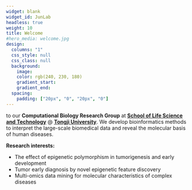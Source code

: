 ```yaml
---
widget: blank
widget_id: JunLab
headless: true
weight: 10
title: Welcome
#hero_media: welcome.jpg
design:
  columns: "1"
  css_style: null
  css_class: null
  background:
    image:
    color: rgb(240, 230, 180)
    gradient_start:
    gradient_end:
  spacing:
    padding: ["20px", "0", "20px", "0"]
---
```

to our **Computational Biology Research Group** at **[School of Life Science and Technology](https://life.tongji.edu.cn/)** @ **[Tongji University](https://tongji.edu.cn/)**. We develop bioinformatics methods to interpret the large-scale biomedical data and reveal the molecular basis of human diseases.

**Research interests:**

* The effect of epigenetic polymorphism in tumorigenesis and early development
* Tumor early diagnosis by novel epigenetic feature discovery
* Multi-omics data mining for molecular characteristics of complex diseases
